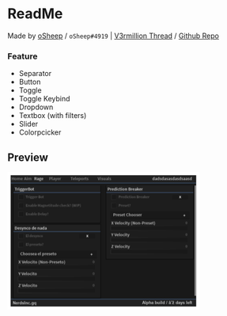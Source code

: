 # ReadMe
Made by [oSheep](https://v3rmillion.net/member.php?action=profile&uid=2230900) / `oSheep#4919` | [V3rmillion Thread](https://v3rmillion.net/showthread.php?pid=8508708#pid8508708) / [Github Repo](https://github.com/oShyyyyy/Plaguecheat.cc-Roblox-Ui-library/tree/main)

### Feature
- Separator
- Button
- Toggle
- Toggle Keybind
- Dropdown
- Textbox (with filters)
- Slider 
- Colorpcicker 

## Preview
![a](https://github.com/oShyyyyy/Plaguecheat.cc-Roblox-Ui-library/blob/main/yqvilzex.png?raw=true)
